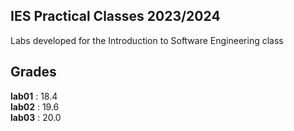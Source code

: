 ## IES Practical Classes 2023/2024

Labs developed for the Introduction to Software Engineering class

## Grades

**lab01** : 18.4 </br>
**lab02** : 19.6 </br>
**lab03** : 20.0 </br>
